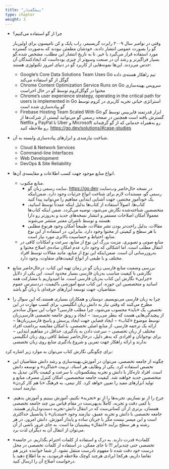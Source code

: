 ```yaml
---
title: "پیشگفتار"
type: chapter
weight: 3
---
```



    

- چرا از گو استفاده می‌کنیم؟


	وقتی در نوامبر سال ۲۰۰۹ رابرت گریسیمر، راب پایک و کن تامپسون برای اولین‌بار گو را بصورت عمومی انتشار دادند، خودشان مطمئن نبودند که به‌صورت گسترده مورد استفاده قرار می‌گیرد یا خیر. تا به تاریخ انتشار این مطلب، مشخص شده،‌گو بسیار فراگیرتر و رشد آن در صنعت وسیع‌تر از چیزی بوده‌است که ایجادکنندگان آن حدس می‌زدند.
	این‌ها نمونه‌هایی از کاربرد گو در دنیای امروز تکنولوژی هستند:

	- Google’s Core Data Solutions Team Uses Go
	تیم راهکار هسته‌ی داده گوگل از گو استفاده می‌کند
	- Chrome Content Optimization Service Runs on Go
	سرویس بهینه‌سازی محتوا در گوگل‌کروم توسط گو در حال اجراست
	- Chrome’s user experience strategy, operating in the critical path for users is implemented in Go
	استراتژی حیاتی تجربه کاربری در کروم توسط گو پیاده‌سازی شده است
	- Firebase Hosting Team Scaled With Go
	ابزار قدرتمند فایربیس توسط گو گسترش یافته است
	همچنین در صفحه رسمی گو می‌توانید لیستی از شرکت‌ها از Netflix و PayPal تا Uber و Microsoft  رو به‌همراه خدماتی که از گو گرفته‌اند رو ملاحظه کنید.
	https://go.dev/solutions/#case-studies


- شناخت نیازمندی و ابزارهای پیاده‌سازی وابسته به آن.
	- Cloud & Network Services 
	- Command-line Interfaces
	- Web Development
	- DevOps & Site Reliability

- انواع منابع موجود جهت کسب اطلاعات و مقایسه‌ی آن‌ها.
	- منابع مکتوب.
		- سایت رسمی زبان گو. https://go.dev در نسخه حال‌حاضر وب‌سایت رسمی گو، مستندات لازم برای شناخت انواع جزئیات وجود دارد. ضمن‌اینکه یک خودآموز مختصر، جهت آشنایی ابتدایی مفاهیم را می‌توانید پیدا کنید.
		- کتاب‌ها. اصولاً استفاده از کتاب‌ها بدلیل اینکه عمدتاً توسط اساتید، متخصصین شناخته‌شده نگارش می‌شود، توصیه می‌گردد. ضمن اینکه کتاب‌ها معمولاً امکان اصلاحات مستمر و انتشار نسخه‌های جدید و به‌روزتر رو دارا هستند و توسط ناشران معتبر منتشر می‌شوند.
		- مقالات. بدلیل راحت‌تر بودن نشر مقالات، طبیعتاً امکان وجود هرنوع مطلبی با هر سطح و کیفیتی از محتوا وجود دارد. بنابراین، در استفاده از این نوع منابع، احتیاط و حساسیت بالاتری مورد نیاز است.
	- منابع صوتی و تصویری. مزیت بزرگ این نوع از منابع، سرعت و امکانات کافی در انتقال مطلب است. اما اشکالی که وجود دارد عدم امکان ساده‌ی اصلاح محتوا و به‌روزرسانی آن است. ضمن‌اینکه این نوع از منابع، مانند مقالات توسط افراد مختلف و با طیفی از انواع کیفیت‌های متفاوت، وجود دارد.

- بررسی وضعیت منابع فارسی زبان گو در زمان تهیه این کتاب.
  درحال‌حاضر منابع نگارشی با کیفیت مناسب به‌زبان فارسی بسیار محدود است. این یکی از دلایل «چرایی» نگارش این کتاب به‌زبان فارسی است. ما امیدواریم با مشارکت همه اساتید و متخصصین این حوزه، این کتاب منبع آموزشی باکیفیت، دردسترس عموم متقاضیان، جهت توسعه ابزارهای حرفه‌ای با زبان گو باشد.

- چرا به زبان فارسی می‌نویسیم.
  دوستان و همکاران بسیاری هستند،‌که این سوال را مطرح می‌کنند که وقتی نیاز به دانش زبان انگلیسی، برای کسب مهارت در این تخصص، یک «باید» محسوب می‌شود، چرا مطلب فارسی؟
  جواب این سوال ساده‌تر از پیچیدگی‌هایی هست که بنظر می‌رسد:
	 − ایجاد و رونق جامعه تخصصی فارسی‌زبان توسط موضوع «کتاب»
	 − ایجاد فضایی جهت ایجاد پرسش و پاسخ فارسی‌زبان‌ها
	 − ارائه یک ترجمه فارسی، از منابع اصلی تخصصی، با امکان مقایسه برداشت افراد مختلف از زبان تخصصی
	 − سرعت دادن به یادگیری، حداقل در مفاهیم ابتدایی
	 − برای نوجوانان و افرادی که به‌هر دلیل، درحال‌حاضر تسلط کافی روی زبان انگلیسی ندارند و ارائه راهکار جهت تمرین و شروع یادگیری منابع روی زبان تخصصی

برای چگونگی نگارش کتاب می‌توان به موارد زیر اشاره کرد:

- چگونه از جامعه تخصصی، می‌توان در آموزش،بهینه‌سازی و رشد دانش متقاضیان این تخصص استفاده کرد.
  یکی از وظایف هر استاد، تربیت «شاگرد» و توسعه دانش است. افراد تازه‌کار با دانش و تجربه پیشکسوتان، با سرعت و کیفیت بالاتر، تبدیل به متخصصین جدید خواهند شد. کیفیت جامعه متخصصین، امکان کنترل مصرف منابع و تولید ابزارهای مفید را تعیین خواهد کرد.
  کار تیمی، به فرهنگ «با هم کار کردن» نیازمند است.

- چرخ را از نو نسازیم، تجربه‌ها را از نو «تجربه» نکنیم، آموزش ببینیم و آموزش بدهیم.
	با کمی دقت و تجربه، کاملاً بدیهی‌ست در مقام قیاس بین چند جامعه تخصصی همسان، برتری از آن کسانی‌ست که در انتقال دانش-تجربه دست‌و‌دل‌بازتر هستند. جامعه تخصصی با دانش و تجربه عمیق، نیازمند وجود «مبتدیان» با پتانسیل حداکثری است و این میسر نیست مگر با جریان ساده و پایدار آموزش.
	دانش امروز، در هر رشته و هر سطح برآیند «انتقال» پیشینیان ما است. به جای غرور ناشی از آن می‌توان از انتقال آن به دیگران لذت برد.

- «کلمات» قدرت دارند. به درک و استفاده از کلمات احترام بگذاریم. در جامعه تخصصی حتی چند‌برابر !!!
	تا جای ممکن، در استفاده از کلمات تخصصی در محل درست خود دقت شده تا مفهوم نادرست منتقل نشود. از شما خواننده عزیز هم تقاضا داریم، هرکجا ایرادی هرچند کوچک ملاحظه فرمودید، به ما اطلاع دهید یا درخواست اصلاح آن را ارسال کنید.